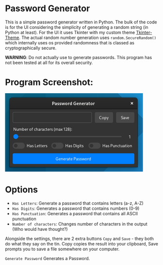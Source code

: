 # Password Generator
This is a simple password generator written in Python. The bulk of the code is for the UI considering the simplicity of generating a random string (in Python at least). For the UI it uses Tkinter with my custom theme [Tkinter-Theme](https://github.com/tywil04/tkinter-theme "Tkinter-Theme"). The actual random number generation uses `random.SecureRandom()` which internally uses os provided randomness that is classed as cryptographically secure.

**WARNING**: Do not actually use to generate passwords. This program has not been tested at all for its overall security.

# Program Screenshot:
!["Random Password Generator UI"](Screenshot.png "Random Password Generator UI")

# Options
- `Has Letters`: Generate a password that contains letters (a-z, A-Z)
- `Has Digits`: Generates a password that contains numbers (0-9)
- `Has Punctuation`: Generates a password that contains all ASCII punctuation
- `Number of characters`: Changes number of characters in the output (Who would have thought?)

Alongside the settings, there are 2 extra buttons `Copy` and `Save` - they both do what they say on the tin. Copy copies the result into your clipboard, Save prompts you to save a file somewhere on your computer.

`Generate Password` Generates a Password.

